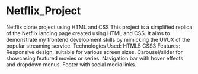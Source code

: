 # Netflix_Project
Netflix clone project using HTML and CSS
This project is a simplified replica of the Netflix landing page created using HTML and CSS. It aims to demonstrate my frontend development skills by mimicking the UI/UX of the popular streaming service.
Technologies Used:
HTML5
CSS3
Features:
Responsive design, suitable for various screen sizes.
Carousel/slider for showcasing featured movies or series.
Navigation bar with hover effects and dropdown menus.
Footer with social media links.

